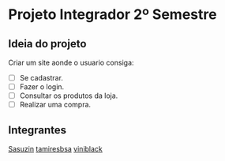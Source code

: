 # Projeto Integrador 2º Semestre

## Ideia do projeto
Criar um site aonde o usuario consiga:
- [ ] Se cadastrar.
- [ ] Fazer o login.
- [ ] Consultar os produtos da loja.
- [ ] Realizar uma compra.

## Integrantes

[Sasuzin](https://github.com/Sasuzin)
[tamiresbsa](https://github.com/tamiresbsa)
[viniblack](https://github.com/viniblack)
